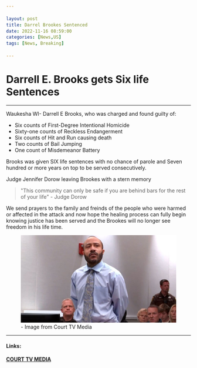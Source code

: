 ```yaml
---

layout: post
title: Darrel Brookes Sentenced
date: 2022-11-16 08:59:00 
categories: [News,US]
tags: [News, Breaking]

---
```


# Darrell E. Brooks gets Six life Sentences
---

Waukesha WI- Darrell E Brooks, who was charged and found guilty of:

* Six counts of First-Degree Intentional Homicide
* Sixty-one counts of Reckless Endangerment
* Six counts of Hit and Run causing death
* Two counts of Bail Jumping
* One count of Misdemeanor Battery

Brooks was given SIX life sentences with no chance of parole and Seven hundred or more years on top to be served consecutively.

Judge Jennifer Dorow leaving Brookes with a stern memory 

>"This community can only be safe if you are behind bars for the rest of your life" - Judge Dorow


We send prayers to the family and freinds of the people who were harmed or affected in the attack and now hope the healing process can fully begin knowing justice has been served and the Brookes will no longer see freedom in his life time.

<figure>
    <img src = "https://raw.githubusercontent.com/EnderRookwood/enderrookwood.github.io/main/images/Court-TV-Brooks-Trial.jpg">
    <figcaption>- Image from Court TV Media
</figure>


---
#### Links:

**[COURT TV MEDIA](https://www.courttv.com/)**
